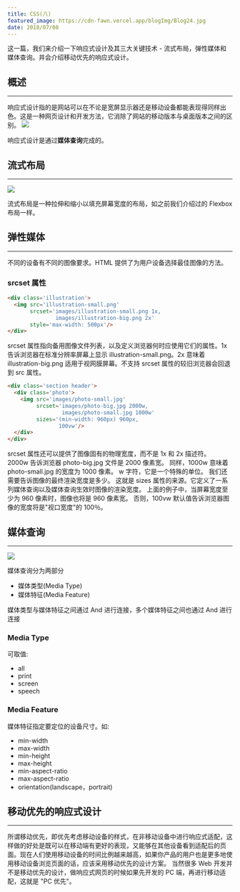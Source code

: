 ```yaml
---
title: CSS(八)
featured_image: https://cdn-fawn.vercel.app/blogImg/Blog24.jpg
date: 2018/07/08
---
```


这一篇，我们来介绍一下响应式设计及其三大关键技术 - 流式布局，弹性媒体和媒体查询。并会介绍移动优先的响应式设计。

## 概述 
***  
响应式设计指的是网站可以在不论是宽屏显示器还是移动设备都能表现得同样出色。这是一种网页设计和开发方法，它消除了网站的移动版本与桌面版本之间的区别。
![](https://cdn-fawn.vercel.app/contentImg/responsive-design/how-responsive-websites-work-5f0a33.png)

响应式设计是通过**媒体查询**完成的。

## 流式布局
***  
![](https://cdn-fawn.vercel.app/contentImg/responsive-design/fixed-width-vs-fluid-layouts-258df9.png)

流式布局是一种拉伸和缩小以填充屏幕宽度的布局，如之前我们介绍过的 Flexbox 布局一样。

## 弹性媒体
***  
不同的设备有不同的图像要求。HTML 提供了为用户设备选择最佳图像的方法。 

### srcset 属性
``` html
<div class='illustration'>
  <img src='illustration-small.png'
       srcset='images/illustration-small.png 1x,
               images/illustration-big.png 2x'
       style='max-width: 500px'/>
</div>

```
srcset 属性指向备用图像文件列表，以及定义浏览器何时应使用它们的属性。1x 告诉浏览器在标准分辨率屏幕上显示 illustration-small.png。2x 意味着 illustration-big.png 适用于视网膜屏幕。不支持 srcset 属性的较旧浏览器会回退到 src 属性。 

``` html
<div class='section header'>
  <div class='photo'>
    <img src='images/photo-small.jpg'
         srcset='images/photo-big.jpg 2000w,
                 images/photo-small.jpg 1000w'
         sizes='(min-width: 960px) 960px,
                100vw'/>
  </div>
</div>
```
srcset 属性还可以提供了图像固有的物理宽度，而不是 1x 和 2x 描述符。 2000w 告诉浏览器 photo-big.jpg 文件是 2000 像素宽。 同样，1000w 意味着 photo-small.jpg 的宽度为 1000 像素。 
w 字符，它是一个特殊的单位。
我们还需要告诉图像的最终渲染宽度是多少。 这就是 sizes 属性的来源。它定义了一系列媒体查询以及媒体查询生效时图像的渲染宽度。
上面的例子中，当屏幕宽度至少为 960 像素时，图像也将是 960 像素宽。 否则，100vw 默认值告诉浏览器图像的宽度将是"视口宽度"的 100％。

## 媒体查询
***  
![](https://cdn-fawn.vercel.app/contentImg/responsive-design/media-query-terms-137d06.png)

媒体查询分为两部分
- 媒体类型(Media Type)
- 媒体特征(Media Feature)

媒体类型与媒体特征之间通过 And 进行连接，多个媒体特征之间也通过 And 进行连接
### Media Type
可取值: 
- all
- print
- screen
- speech

### Media Feature
媒体特征指定要定位的设备尺寸。如: 
- min-width
- max-width
- min-height
- max-height
- min-aspect-ratio
- max-aspect-ratio
- orientation(landscape，portrait)

## 移动优先的响应式设计
***  
所谓移动优先，即优先考虑移动设备的样式，在非移动设备中进行响应式适配，这样做的好处是既可以在移动端有更好的表现，又能够在其他设备看到适配后的页面。现在人们使用移动设备的时间比例越来越高，如果你产品的用户也是更多地使用移动设备浏览页面的话，应该采用移动优先的设计方案。
当然很多 Web 开发并不是移动优先的设计，做响应式网页的时候如果先开发的 PC 端，再进行移动适配，这就是 "PC 优先"。
